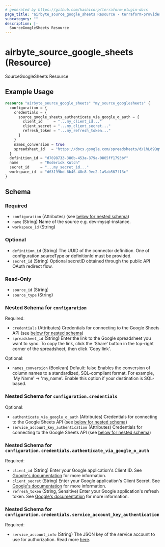 ```yaml
---
# generated by https://github.com/hashicorp/terraform-plugin-docs
page_title: "airbyte_source_google_sheets Resource - terraform-provider-airbyte"
subcategory: ""
description: |-
  SourceGoogleSheets Resource
---
```


# airbyte_source_google_sheets (Resource)

SourceGoogleSheets Resource

## Example Usage

```terraform
resource "airbyte_source_google_sheets" "my_source_googlesheets" {
  configuration = {
    credentials = {
      source_google_sheets_authenticate_via_google_o_auth = {
        client_id     = "...my_client_id..."
        client_secret = "...my_client_secret..."
        refresh_token = "...my_refresh_token..."
      }
    }
    names_conversion = true
    spreadsheet_id   = "https://docs.google.com/spreadsheets/d/1hLd9Qqti3UyLXZB2aFfUWDT7BG-arw2xy4HR3D-dwUb/edit"
  }
  definition_id = "d7698733-386b-453a-879a-0805ff1793bf"
  name          = "Roderick Kutch"
  secret_id     = "...my_secret_id..."
  workspace_id  = "d63199bd-6b46-48c8-9ec2-1a9ab567f13c"
}
```

<!-- schema generated by tfplugindocs -->
## Schema

### Required

- `configuration` (Attributes) (see [below for nested schema](#nestedatt--configuration))
- `name` (String) Name of the source e.g. dev-mysql-instance.
- `workspace_id` (String)

### Optional

- `definition_id` (String) The UUID of the connector definition. One of configuration.sourceType or definitionId must be provided.
- `secret_id` (String) Optional secretID obtained through the public API OAuth redirect flow.

### Read-Only

- `source_id` (String)
- `source_type` (String)

<a id="nestedatt--configuration"></a>
### Nested Schema for `configuration`

Required:

- `credentials` (Attributes) Credentials for connecting to the Google Sheets API (see [below for nested schema](#nestedatt--configuration--credentials))
- `spreadsheet_id` (String) Enter the link to the Google spreadsheet you want to sync. To copy the link, click the 'Share' button in the top-right corner of the spreadsheet, then click 'Copy link'.

Optional:

- `names_conversion` (Boolean) Default: false
Enables the conversion of column names to a standardized, SQL-compliant format. For example, 'My Name' -> 'my_name'. Enable this option if your destination is SQL-based.

<a id="nestedatt--configuration--credentials"></a>
### Nested Schema for `configuration.credentials`

Optional:

- `authenticate_via_google_o_auth` (Attributes) Credentials for connecting to the Google Sheets API (see [below for nested schema](#nestedatt--configuration--credentials--authenticate_via_google_o_auth))
- `service_account_key_authentication` (Attributes) Credentials for connecting to the Google Sheets API (see [below for nested schema](#nestedatt--configuration--credentials--service_account_key_authentication))

<a id="nestedatt--configuration--credentials--authenticate_via_google_o_auth"></a>
### Nested Schema for `configuration.credentials.authenticate_via_google_o_auth`

Required:

- `client_id` (String) Enter your Google application's Client ID. See <a href='https://developers.google.com/identity/protocols/oauth2'>Google's documentation</a> for more information.
- `client_secret` (String) Enter your Google application's Client Secret. See <a href='https://developers.google.com/identity/protocols/oauth2'>Google's documentation</a> for more information.
- `refresh_token` (String, Sensitive) Enter your Google application's refresh token. See <a href='https://developers.google.com/identity/protocols/oauth2'>Google's documentation</a> for more information.


<a id="nestedatt--configuration--credentials--service_account_key_authentication"></a>
### Nested Schema for `configuration.credentials.service_account_key_authentication`

Required:

- `service_account_info` (String) The JSON key of the service account to use for authorization. Read more <a href="https://cloud.google.com/iam/docs/creating-managing-service-account-keys#creating_service_account_keys">here</a>.



